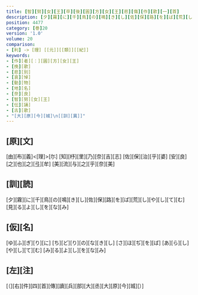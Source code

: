 ```yaml
---
title: [智][努][女][王][卒][後][圓][方][女][王][悲][傷][作][歌][一][首]
description: [夕][霧][に][千][鳥][の][鳴][き][し][佐][保][路][を][ば][荒][し][や][し][て][む][見][る][よ][し][を][な][み]
position: 4477
category: [巻]20
version: '1.0'
volume: 20
comparison:
- [利] -> [理] [[元]][[類]][[紀]]
keywords:
- [作][者][：][圓][方][女][王]
- [挽][歌]
- [悲][別]
- [哀][悼]
- [動][物]
- [地][名]
- [奈][良]
- [智][努][女][王]
- [伝][誦]
- [古][歌]
- "[大][原][今][城]\n[[訓][異]]"
---
```


## [原][文]

[由][布][義]<[理]>[尓] [知][杼][里][乃][奈][吉][志] [佐][保][治][乎][婆] [安][良][之][也][之][弖][牟] [美][流][与][之][乎][奈][美]

## [訓][読]

[夕][霧][に][千][鳥][の][鳴][き][し][佐][保][路][を][ば][荒][し][や][し][て][む][見][る][よ][し][を][な][み]

## [仮][名]

[ゆ][ふ][ぎ][り][に] [ち][ど][り][の][な][き][し] [さ][ほ][ぢ][を][ば] [あ][ら][し][や][し][て][む] [み][る][よ][し][を][な][み]

## [左][注]

[（][右][件][四][首][傳][讀][兵][部][大][丞][大][原][今][城][）]
